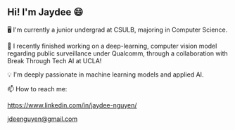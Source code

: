 ## Hi! I'm Jaydee 😄
🖥️ I'm currently a junior undergrad at CSULB, majoring in Computer Science.

💭 I recently finished working on a deep-learning, computer vision model regarding public surveillance under Qualcomm, through a collaboration with Break Through Tech AI at UCLA!

💡 I'm deeply passionate in machine learning models and applied AI.

📫 How to reach me:

https://www.linkedin.com/in/jaydee-nguyen/

jdeenguyen@gmail.com

<!--
**jaydee-n/jaydee-n** is a ✨ _special_ ✨ repository because its `README.md` (this file) appears on your GitHub profile.

Here are some ideas to get you started:

- 🔭 I’m currently working on ...
- 🌱 I’m currently learning ...
- 👯 I’m looking to collaborate on ...
- 🤔 I’m looking for help with ...
- 💬 Ask me about ...
- 📫 How to reach me: ...
- 😄 Pronouns: ...
- ⚡ Fun fact: ...
-->
